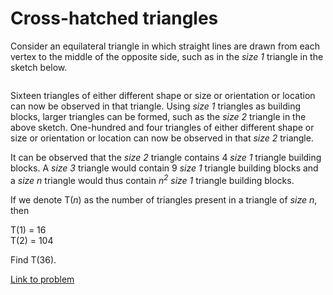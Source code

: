 # Cross-hatched triangles

<p>Consider an equilateral triangle in which straight lines are drawn from each vertex to the middle of the opposite side, such as in the <i>size 1</i> triangle in the sketch below.</p>
<div class="center"><img src="project/images/p163.gif" class="dark_img" alt="" /></div>
<p>Sixteen triangles of either different shape or size or orientation or location can now be observed in that triangle. Using <i>size 1</i> triangles as building blocks, larger triangles can be formed, such as the <i>size 2</i> triangle in the above sketch. One-hundred and four triangles of either different shape or size or orientation or location can now be observed in that <i>size 2</i> triangle.</p>
<p>It can be observed that the <i>size 2</i> triangle contains 4 <i>size 1</i> triangle building blocks. A <i>size 3</i> triangle would contain 9 <i>size 1</i> triangle building blocks and a <i>size n</i> triangle would thus contain <i>n<sup>2</sup> size 1</i> triangle building blocks.</p>
<p>If we denote T(<var>n</var>) as the number of triangles present in a triangle of <i>size <var>n</var></i>, then</p>
<p class="margin_left">T(1) = 16<br />
T(2) = 104</p>
<p>Find T(36).</p>


[Link to problem](https://projecteuler.net/problem=163)
